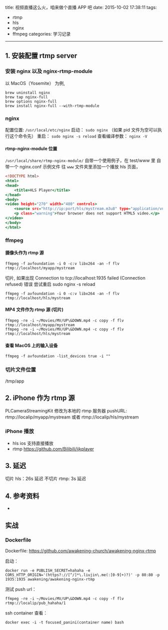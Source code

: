 title: 视频直播这么火，咱来做个直播 APP 吧
date: 2015-10-02 17:38:11
tags:
- rtmp
- hls
- nginx
- ffmpeg
categories: 学习记录
---

## 1. 安装配置 rtmp server

### 安装 nginx 以及 nginx-rtmp-module
以 MacOS（Yosemite） 为例,
```
brew uninstall nginx
brew tap nginx-full
brew options nginx-full
brew install nginx-full --with-rtmp-module
```

### nginx
配置位置: `/usr/local/etc/nginx`
启动： `sudo nginx` （如果 pid 文件为空可以执行这个命令先）
重启： `sudo nginx -s reload`
查看编译参数： `nginx -V`

<!-- more -->

#### rtmp-nginx-module 位置
`/usr/local/share/rtmp-nginx-module/`
自带一个使用例子，在 test/www 里
自带一个 nginx.conf 示例文件
往 `www` 文件夹里添加一个播放 hls 页面，

``` playhls.html
<!DOCTYPE html>
<html>
<head>
    <title>HLS Player</title>
</head>
<body>
<video height="270" width="480" controls>
    <source src="http://ip:port/hls/mystream.m3u8" type="application/vnd.apple.mpegurl" />
    <p class="warning">Your browser does not support HTML5 video.</p>
</video>
</body>
</html>
```

### ffmpeg

#### 摄像头作为 rtmp 源
```
ffmpeg -f avfoundation -i 0 -c:v libx264 -an -f flv rtmp://localhost/myapp/mystream
```
切片, 如果出现 Connection to tcp://localhost:1935 failed (Connection refused) 错误
尝试重启 sudo nginx -s reload
```
ffmpeg -f avfoundation -i 0 -c:v libx264 -an -f flv rtmp://localhost/hls/mystream
```

#### MP4 文件作为 rtmp 源 (切片)
```
ffmpeg -re -i ~/Movies/MV/UP\&DOWN.mp4 -c copy -f flv rtmp://localhost/myapp/mystream
ffmpeg -re -i ~/Movies/MV/UP\&DOWN.mp4 -c copy -f flv rtmp://localhost/hls/mystream
```

#### 查看 MacOS 上的输入设备
```
ffmpeg -f avfoundation -list_devices true -i ""
```

### 切片文件位置
/tmp/app


## 2. iPhone 作为 rtmp 源
PLCameraStreamingKit 修改为本地的 rtmp 服务器
pushURL: rtmp://localip/myapp/mystream 或者 rtmp://localip/hls/mystream

### iPhone 播放
- hls ios 支持直接播放
- rtmp https://github.com/Bilibili/ijkplayer

## 3. 延迟
切片 hls：26s 延迟
不切片 rtmp: 3s 延迟

## 4. 参考资料
- [](http://anotheren.com/62)

## 实战

### Dockerfile

Dockerfile: https://github.com/awakening-church/awakening-nginx-rtmp

启动：
```
docker run -e PUBLISH_SECRET=hahaha -e CORS_HTTP_ORIGIN='(https?://[^/]*\.liujin\.me(:[0-9]+)?)' -p 80:80 -p 1935:1935 awakening/awakening-nginx-rtmp
```

测试 push url：
```
ffmpeg -re -i ~/Movies/MV/UP\&DOWN.mp4 -c copy -f flv rtmp://localip/pub_hahaha/1
```

ssh container 查看：
```
docker exec -i -t focused_panini(container name) bash
```
